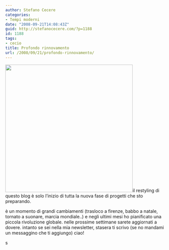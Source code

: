 ```yaml
---
author: Stefano Cecere
categories:
- Tempi moderni
date: "2008-09-21T14:08:43Z"
guid: http://stefanocecere.com/?p=1188
id: 1188
tags:
- cecio
title: Profondo rinnovamento
url: /2008/09/21/profondo-rinnovamento/
---
```


[<img class="aligncenter size-full wp-image-1192" title="rinnovamento-renew" src="http://stefanocecere.com/wp-content/uploads/sites/3/2008/09/rinnovamento-renew.jpg" alt="" width="400" height="400" srcset="http://stefanocecere.com/wp-content/uploads/sites/3/2008/09/rinnovamento-renew.jpg 400w, http://stefanocecere.com/wp-content/uploads/sites/3/2008/09/rinnovamento-renew-150x150.jpg 150w, http://stefanocecere.com/wp-content/uploads/sites/3/2008/09/rinnovamento-renew-300x300.jpg 300w" sizes="(max-width: 400px) 100vw, 400px" />](http://stefanocecere.com/wp-content/uploads/sites/3/2008/09/rinnovamento-renew.jpg)il restyling di questo blog è solo l&#8217;inizio di tutta la nuova fase di progetti che sto preparando.

è un momento di grandi cambiamenti (trasloco a firenze, babbo a natale, tornato a suonare, marcia mondiale..) e negli ultimi mesi ho pianificato una piccola rivoluzione globale. nelle prossime settimane sarete aggiornati a dovere. intanto se sei nella mia newsletter, stasera ti scrivo (se no mandami un messaggino che ti aggiungo) ciao!

s